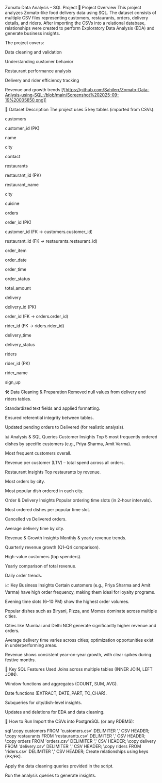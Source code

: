 Zomato Data Analysis – SQL Project
📌 Project Overview
This project analyzes Zomato-like food delivery data using SQL. The dataset consists of multiple CSV files representing customers, restaurants, orders, delivery details, and riders. After importing the CSVs into a relational database, relationships were created to perform Exploratory Data Analysis (EDA) and generate business insights.

The project covers:

Data cleaning and validation

Understanding customer behavior

Restaurant performance analysis

Delivery and rider efficiency tracking

Revenue and growth trends
[![https://github.com/Sahilerr/Zomato-Data-Anlysis-using-SQL-/blob/main/Screenshot%202025-09-19%20005850.png]]


📂 Dataset Description
The project uses 5 key tables (imported from CSVs):

customers

customer_id (PK)

name

city

contact

restaurants

restaurant_id (PK)

restaurant_name

city

cuisine

orders

order_id (PK)

customer_id (FK → customers.customer_id)

restaurant_id (FK → restaurants.restaurant_id)

order_item

order_date

order_time

order_status

total_amount

delivery

delivery_id (PK)

order_id (FK → orders.order_id)

rider_id (FK → riders.rider_id)

delivery_time

delivery_status

riders

rider_id (PK)

rider_name

sign_up

🛠️ Data Cleaning & Preparation
Removed null values from delivery and riders tables.

Standardized text fields and applied formatting.

Ensured referential integrity between tables.

Updated pending orders to Delivered (for realistic analysis).

📊 Analysis & SQL Queries
Customer Insights
Top 5 most frequently ordered dishes by specific customers (e.g., Priya Sharma, Amit Varma).

Most frequent customers overall.

Revenue per customer (LTV) – total spend across all orders.

Restaurant Insights
Top restaurants by revenue.

Most orders by city.

Most popular dish ordered in each city.

Order & Delivery Insights
Popular ordering time slots (in 2-hour intervals).

Most ordered dishes per popular time slot.

Cancelled vs Delivered orders.

Average delivery time by city.

Revenue & Growth Insights
Monthly & yearly revenue trends.

Quarterly revenue growth (Q1–Q4 comparison).

High-value customers (top spenders).

Yearly comparison of total revenue.

Daily order trends.

📈 Key Business Insights
Certain customers (e.g., Priya Sharma and Amit Varma) have high order frequency, making them ideal for loyalty programs.

Evening time slots (6–10 PM) show the highest order volumes.

Popular dishes such as Biryani, Pizza, and Momos dominate across multiple cities.

Cities like Mumbai and Delhi NCR generate significantly higher revenue and orders.

Average delivery time varies across cities; optimization opportunities exist in underperforming areas.

Revenue shows consistent year-on-year growth, with clear spikes during festive months.

📑 Key SQL Features Used
Joins across multiple tables (INNER JOIN, LEFT JOIN).

Window functions and aggregates (COUNT, SUM, AVG).

Date functions (EXTRACT, DATE_PART, TO_CHAR).

Subqueries for city/dish-level insights.

Updates and deletions for EDA and data cleaning.

🚀 How to Run
Import the CSVs into PostgreSQL (or any RDBMS):

sql
\copy customers FROM 'customers.csv' DELIMITER ',' CSV HEADER;
\copy restaurants FROM 'restaurants.csv' DELIMITER ',' CSV HEADER;
\copy orders FROM 'orders.csv' DELIMITER ',' CSV HEADER;
\copy delivery FROM 'delivery.csv' DELIMITER ',' CSV HEADER;
\copy riders FROM 'riders.csv' DELIMITER ',' CSV HEADER;
Create relationships using keys (PK/FK).

Apply the data cleaning queries provided in the script.

Run the analysis queries to generate insights.
